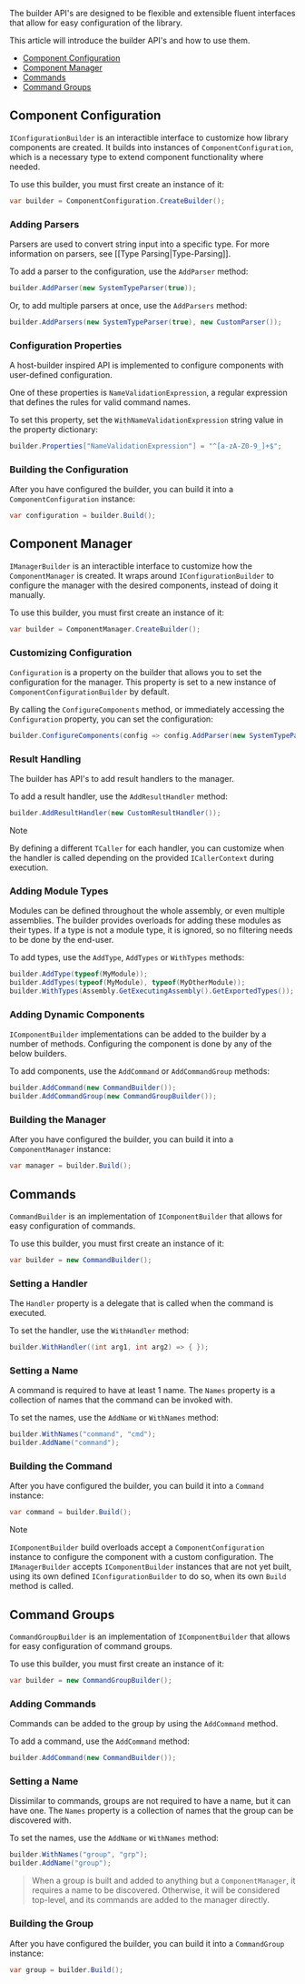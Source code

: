 The builder API's are designed to be flexible and extensible fluent interfaces that allow for easy configuration of the library.

This article will introduce the builder API's and how to use them.

- [Component Configuration](#command-configuration)
- [Component Manager](#component-manager)
- [Commands](#commands)
- [Command Groups](#command-groups)

## Component Configuration

`IConfigurationBuilder` is an interactible interface to customize how library components are created. 
It builds into instances of `ComponentConfiguration`, which is a necessary type to extend component functionality where needed. 

To use this builder, you must first create an instance of it:
```cs
var builder = ComponentConfiguration.CreateBuilder();
```

### Adding Parsers

Parsers are used to convert string input into a specific type. For more information on parsers, see [[Type Parsing|Type-Parsing]].

To add a parser to the configuration, use the `AddParser` method:
```cs
builder.AddParser(new SystemTypeParser(true));
```

Or, to add multiple parsers at once, use the `AddParsers` method:
```cs
builder.AddParsers(new SystemTypeParser(true), new CustomParser());
```

### Configuration Properties

A host-builder inspired API is implemented to configure components with user-defined configuration. 

One of these properties is `NameValidationExpression`, a regular expression that defines the rules for valid command names.

To set this property, set the `WithNameValidationExpression` string value in the property dictionary:
```cs
builder.Properties["NameValidationExpression"] = "^[a-zA-Z0-9_]+$";
```

### Building the Configuration

After you have configured the builder, you can build it into a `ComponentConfiguration` instance:
```cs
var configuration = builder.Build();
```

## Component Manager

`IManagerBuilder` is an interactible interface to customize how the `ComponentManager` is created. 
It wraps around `IConfigurationBuilder` to configure the manager with the desired components, instead of doing it manually.

To use this builder, you must first create an instance of it:
```cs
var builder = ComponentManager.CreateBuilder();
```

### Customizing Configuration

`Configuration` is a property on the builder that allows you to set the configuration for the manager. 
This property is set to a new instance of `ComponentConfigurationBuilder` by default.

By calling the `ConfigureComponents` method, or immediately accessing the `Configuration` property, you can set the configuration:
```cs
builder.ConfigureComponents(config => config.AddParser(new SystemTypeParser(true)));
```

### Result Handling

The builder has API's to add result handlers to the manager. 

To add a result handler, use the `AddResultHandler` method:
```cs
builder.AddResultHandler(new CustomResultHandler());
```

> [!NOTE]
> By defining a different `TCaller` for each handler, you can customize when the handler is called depending on the provided `ICallerContext` during execution.

### Adding Module Types

Modules can be defined throughout the whole assembly, or even multiple assemblies. The builder provides overloads for adding these modules as their types. 
If a type is not a module type, it is ignored, so no filtering needs to be done by the end-user.

To add types, use the `AddType`, `AddTypes` or `WithTypes` methods:
```cs
builder.AddType(typeof(MyModule));
builder.AddTypes(typeof(MyModule), typeof(MyOtherModule));
builder.WithTypes(Assembly.GetExecutingAssembly().GetExportedTypes());
```

### Adding Dynamic Components

`IComponentBuilder` implementations can be added to the builder by a number of methods. Configuring the component is done by any of the below builders.

To add components, use the `AddCommand` or `AddCommandGroup` methods:

```cs
builder.AddCommand(new CommandBuilder());
builder.AddCommandGroup(new CommandGroupBuilder());
```

### Building the Manager

After you have configured the builder, you can build it into a `ComponentManager` instance:
```cs
var manager = builder.Build();
```

## Commands

`CommandBuilder` is an implementation of `IComponentBuilder` that allows for easy configuration of commands.

To use this builder, you must first create an instance of it:
```cs
var builder = new CommandBuilder();
```

### Setting a Handler

The `Handler` property is a delegate that is called when the command is executed.

To set the handler, use the `WithHandler` method:
```cs
builder.WithHandler((int arg1, int arg2) => { });
```

### Setting a Name

A command is required to have at least 1 name. The `Names` property is a collection of names that the command can be invoked with.

To set the names, use the `AddName` or `WithNames` method:
```cs
builder.WithNames("command", "cmd");
builder.AddName("command");
```

### Building the Command

After you have configured the builder, you can build it into a `Command` instance:
```cs
var command = builder.Build();
```

> [!NOTE]
> `IComponentBuilder` build overloads accept a `ComponentConfiguration` instance to configure the component with a custom configuration.
> The `IManagerBuilder` accepts `IComponentBuilder` instances that are not yet built, using its own defined `IConfigurationBuilder` to do so, when its own `Build` method is called.

## Command Groups

`CommandGroupBuilder` is an implementation of `IComponentBuilder` that allows for easy configuration of command groups.

To use this builder, you must first create an instance of it:
```cs
var builder = new CommandGroupBuilder();
```

### Adding Commands

Commands can be added to the group by using the `AddCommand` method.

To add a command, use the `AddCommand` method:
```cs
builder.AddCommand(new CommandBuilder());
```

### Setting a Name

Dissimilar to commands, groups are not required to have a name, but it can have one. 
The `Names` property is a collection of names that the group can be discovered with.

To set the names, use the `AddName` or `WithNames` method:
```cs
builder.WithNames("group", "grp");
builder.AddName("group");
```

> When a group is built and added to anything but a `ComponentManager`, it requires a name to be discovered. 
> Otherwise, it will be considered top-level, and its commands are added to the manager directly.

### Building the Group

After you have configured the builder, you can build it into a `CommandGroup` instance:
```cs
var group = builder.Build();
```